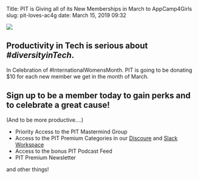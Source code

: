 Title: PIT is Giving all of its New Memberships in March to AppCamp4Girls
slug: pit-loves-ac4g
date: March 15, 2019 09:32

![](https://kjaymiller.s3-us-west-2.amazonaws.com/images/pit-ac4g.jpg)

## Productivity in Tech is serious about _#diversityinTech_. 

In Celebration of #InternationalWomensMonth. PIT is going to be donating $10 for each new member we get in the month of March.

## Sign up to be a member today to gain perks and to celebrate a great cause! 

(And to be more productive....)

* Priority Access to the PIT Mastermind Group
* Access to the PIT Premium Categories in our [Discoure](discourse.productivityintech.com) and [Slack Workspace](https://join.slack.com/t/productivedevs/shared_invite/enQtNDcxNDE5NjAzMjM1LTQ1ZWVjNThhNDE4OTY5YmQ1NzQ0ZWM4NDg2MDIyODZhZjg2Yzk4YzMyNmQzMTI2MTRhYTBlMDI4YzkxZTQwYTk)
* Access to the bonus PIT Podcast Feed
* PIT Premium Newsletter

and other things!
